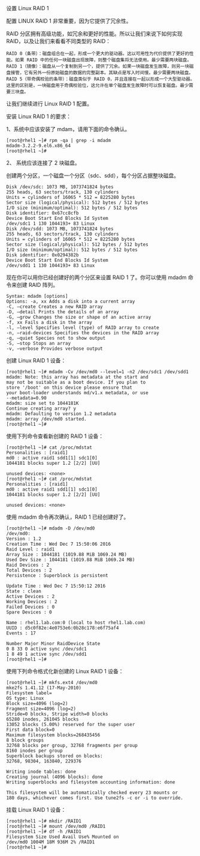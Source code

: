 设置 Linux RAID 1

配置 LINUX RAID 1 非常重要，因为它提供了冗余性。

RAID 分区拥有高级功能，如冗余和更好的性能。所以让我们来说下如何实现 RAID，以及让我们来看看不同类型的 RAID：

    RAID 0（条带）：磁盘组合在一起，形成一个更大的驱动器。这以可用性为代价提供了更好的性能。如果 RAID 中的任何一块磁盘出现故障，则整个磁盘集将无法使用。最少需要两块磁盘。
    RAID 1（镜像）：磁盘从一个复制到另一个，提供了冗余。如果一块磁盘发生故障，则另一块磁盘接管，它有另外一份原始磁盘的数据的完整副本。其缺点是写入时间慢。最少需要两块磁盘。
    RAID 5（带奇偶校验的条带）：磁盘类似于 RAID 0，并且连接在一起以形成一个大型驱动器。这里的区别是，一块磁盘用于奇偶校验位，这允许在单个磁盘发生故障时可以恢复磁盘。最少需要三块盘。

让我们继续进行 Linux RAID 1 配置。

安装 Linux RAID 1 的要求：

1、系统中应该安装了 mdam，请用下面的命令确认。

    [root@rhel1 ~]# rpm -qa | grep -i mdadm
    mdadm-3.2.2-9.el6.x86_64
    [root@rhel1 ~]#

2、 系统应该连接了 2 块磁盘。

创建两个分区，一个磁盘一个分区（sdc、sdd），每个分区占据整块磁盘。

    Disk /dev/sdc: 1073 MB, 1073741824 bytes
    255 heads, 63 sectors/track, 130 cylinders
    Units = cylinders of 16065 * 512 = 8225280 bytes
    Sector size (logical/physical): 512 bytes / 512 bytes
    I/O size (minimum/optimal): 512 bytes / 512 bytes
    Disk identifier: 0x67cc8cfb
    Device Boot Start End Blocks Id System
    /dev/sdc1 1 130 1044193+ 83 Linux
    Disk /dev/sdd: 1073 MB, 1073741824 bytes
    255 heads, 63 sectors/track, 130 cylinders
    Units = cylinders of 16065 * 512 = 8225280 bytes
    Sector size (logical/physical): 512 bytes / 512 bytes
    I/O size (minimum/optimal): 512 bytes / 512 bytes
    Disk identifier: 0x0294382b
    Device Boot Start End Blocks Id System
    /dev/sdd1 1 130 1044193+ 83 Linux

现在你可以用你已经创建好的两个分区来设置 RAID 1 了。你可以使用 mdadm 命令来创建 RAID 阵列。

    Syntax: mdadm [options]
    Options: -a, xx Adds a disk into a current array
    -C, —create Creates a new RAID array
    -D, —detail Prints the details of an array
    -G, —grow Changes the size or shape of an active array
    -f, xx Fails a disk in the array
    -l, —level Specifies level (type) of RAID array to create
    -n, —raid-devices Specifies the devices in the RAID array
    -q, —quiet Species not to show output
    -S, —stop Stops an array
    -v, —verbose Provides verbose output

创建 Linux RAID 1 设备：

    [root@rhel1 ~]# mdadm -Cv /dev/md0 --level=1 -n2 /dev/sdc1 /dev/sdd1
    mdadm: Note: this array has metadata at the start and
    may not be suitable as a boot device. If you plan to
    store '/boot' on this device please ensure that
    your boot-loader understands md/v1.x metadata, or use
    --metadata=0.90
    mdadm: size set to 1044181K
    Continue creating array? y
    mdadm: Defaulting to version 1.2 metadata
    mdadm: array /dev/md0 started.
    [root@rhel1 ~]#

使用下列命令查看新创建的 RAID 1 设备：

    [root@rhel1 ~]# cat /proc/mdstat
    Personalities : [raid1]
    md0 : active raid1 sdd1[1] sdc1[0]
    1044181 blocks super 1.2 [2/2] [UU]

    unused devices: <none>
    [root@rhel1 ~]# cat /proc/mdstat
    Personalities : [raid1]
    md0 : active raid1 sdd1[1] sdc1[0]
    1044181 blocks super 1.2 [2/2] [UU]

    unused devices: <none>

使用 mdadm 命令再次确认，RAID 1 已经创建好了。

    [root@rhel1 ~]# mdadm -D /dev/md0
    /dev/md0:
    Version : 1.2
    Creation Time : Wed Dec 7 15:50:06 2016
    Raid Level : raid1
    Array Size : 1044181 (1019.88 MiB 1069.24 MB)
    Used Dev Size : 1044181 (1019.88 MiB 1069.24 MB)
    Raid Devices : 2
    Total Devices : 2
    Persistence : Superblock is persistent

    Update Time : Wed Dec 7 15:50:12 2016
    State : clean
    Active Devices : 2
    Working Devices : 2
    Failed Devices : 0
    Spare Devices : 0

    Name : rhel1.lab.com:0 (local to host rhel1.lab.com)
    UUID : d5c0f82e:4e0753e6:0b28c178:e6f75af4
    Events : 17

    Number Major Minor RaidDevice State
    0 8 33 0 active sync /dev/sdc1
    1 8 49 1 active sync /dev/sdd1
    [root@rhel1 ~]#

使用下列命令格式化新创建的 Linux RAID 1 设备：

    [root@rhel1 ~]# mkfs.ext4 /dev/md0
    mke2fs 1.41.12 (17-May-2010)
    Filesystem label=
    OS type: Linux
    Block size=4096 (log=2)
    Fragment size=4096 (log=2)
    Stride=0 blocks, Stripe width=0 blocks
    65280 inodes, 261045 blocks
    13052 blocks (5.00%) reserved for the super user
    First data block=0
    Maximum filesystem blocks=268435456
    8 block groups
    32768 blocks per group, 32768 fragments per group
    8160 inodes per group
    Superblock backups stored on blocks:
    32768, 98304, 163840, 229376

    Writing inode tables: done
    Creating journal (4096 blocks): done
    Writing superblocks and filesystem accounting information: done

    This filesystem will be automatically checked every 23 mounts or
    180 days, whichever comes first. Use tune2fs -c or -i to override.

挂载 Linux RAID 1 设备：

    [root@rhel1 ~]# mkdir /RAID1
    [root@rhel1 ~]# mount /dev/md0 /RAID1
    [root@rhel1 ~]# df -h /RAID1
    Filesystem Size Used Avail Use% Mounted on
    /dev/md0 1004M 18M 936M 2% /RAID1
    [root@rhel1 ~]#
